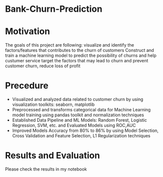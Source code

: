 # Bank-Churn-Prediction
# Motivation
The goals of this project are following:
visualize and identify the factors/features that contributes to the churn of customers
Construct and train a machine learning model to predict the possibility of churns and help custumer service target the factors that may lead to churn and prevent customer churn, reduce loss of profit
# Precedure
+	Visualized and analyzed data related to customer churn by using visualization toolkits: seaborn, matplotlib
+	Preprocessed and transforms categorical data for Machine Learning model training using pandas toolkit and normalization techniques
+	Established Data Pipeline and ML Models: Random Forest, Logistic Regression, SVM, etc. and Evaluated Models using ROC,AUC 
+	Improved Models Accuracy from 80% to 86% by using Model Selection, Cross Validation and Feature Selection,  L1 Regularization techniques


# Results and Evaluation
Please check the results in my notebook 
